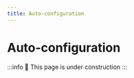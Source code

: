 ```yaml
---
title: Auto-configuration
---
```


# Auto-configuration

:::info
🚧 This page is under construction
:::
